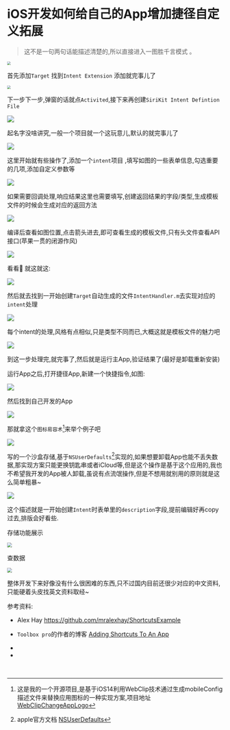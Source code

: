 # iOS开发如何给自己的App增加捷径自定义拓展

> 这不是一句两句话能描述清楚的,所以直接进入一图胜千言模式 。

<img src="https://cdn.jsdelivr.net/gh/WangGuibin/MyFilesRepo/images/1.png" style="zoom:50%;" />

 首先添加`Target` 找到`Intent Extension` 添加就完事儿了

<img src="https://cdn.jsdelivr.net/gh/WangGuibin/MyFilesRepo/images/2.png" style="zoom:50%;" />

下一步下一步,弹窗的话就点`Activited`,接下来再创建`SiriKit Intent Defintion File`

![](https://cdn.jsdelivr.net/gh/WangGuibin/MyFilesRepo/images/3.png)

起名字没啥讲究,一般一个项目就一个这玩意儿,默认的就完事儿了 

![](https://cdn.jsdelivr.net/gh/WangGuibin/MyFilesRepo/images/4.png)

这里开始就有些操作了,添加一个`intent`项目 ,填写如图的一些表单信息,勾选重要的几项,添加自定义参数等

![](https://cdn.jsdelivr.net/gh/WangGuibin/MyFilesRepo/images/5.png)

如果需要回调处理,响应结果这里也需要填写,创建返回结果的字段/类型,生成模板文件的时候会生成对应的返回方法

![](https://cdn.jsdelivr.net/gh/WangGuibin/MyFilesRepo/images/6.png)

编译后查看如图位置,点击箭头进去,即可查看生成的模板文件,只有头文件查看API接口(苹果一贯的闭源作风)

![](https://cdn.jsdelivr.net/gh/WangGuibin/MyFilesRepo/images/7.png)

看看👀 就这就这: 

![](https://cdn.jsdelivr.net/gh/WangGuibin/MyFilesRepo/images/8.png)

然后就去找到一开始创建`Target`自动生成的文件`IntentHandler.m`去实现对应的`intent`处理

![](https://cdn.jsdelivr.net/gh/WangGuibin/MyFilesRepo/images/9.png)

每个intent的处理,风格有点相似,只是类型不同而已,大概这就是模板文件的魅力吧

![](https://cdn.jsdelivr.net/gh/WangGuibin/MyFilesRepo/images/10.png)

到这一步处理完,就完事了,然后就是运行主App,验证结果了(最好是卸载重新安装)

运行App之后,打开捷径App,新建一个快捷指令,如图: 

![](https://cdn.jsdelivr.net/gh/WangGuibin/MyFilesRepo/images/Xnip2020-11-28_11-12-49.png)

然后找到自己开发的App

![](https://cdn.jsdelivr.net/gh/WangGuibin/MyFilesRepo/images/Xnip2020-11-28_11-13-24.png)

那就拿这个`图标易容术`[^1]来举个例子吧 

![](https://cdn.jsdelivr.net/gh/WangGuibin/MyFilesRepo/images/Xnip2020-11-28_11-13-41.png)

写的一个沙盒存储,基于`NSUserDefaults`[^2]实现的,如果想要卸载App也能不丢失数据,那实现方案只能更换钥匙串或者iCloud等,但是这个操作是基于这个应用的,我也不希望我开发的App被人卸载,虽说有点流氓操作,但是不想用就别用的原则就是这么简单粗暴~ 

![](https://cdn.jsdelivr.net/gh/WangGuibin/MyFilesRepo/images/Xnip2020-11-28_11-13-50.png)

这个描述就是一开始创建`Intent`时表单里的`description`字段,提前编辑好再copy过去,排版会好看些.



存储功能展示

<img src="https://cdn.jsdelivr.net/gh/WangGuibin/MyFilesRepo/images/Xnip2020-11-28_11-15-00.png" style="zoom:67%;" />

查数据

<img src="https://cdn.jsdelivr.net/gh/WangGuibin/MyFilesRepo/images/Xnip2020-11-28_11-15-33.png" style="zoom:67%;" />



整体开发下来好像没有什么很困难的东西,只不过国内目前还很少对应的中文资料,只能硬着头皮找英文资料取经~ 

参考资料: 

* Alex Hay https://github.com/mralexhay/ShortcutsExample
* `Toolbox pro`的作者的博客 [Adding Shortcuts To An App](https://toolboxpro.app/blog)



* [^1]: 这是我的一个开源项目,是基于iOS14利用WebClip技术通过生成mobileConfig描述文件来替换应用图标的一种实现方案,项目地址[WebClipChangeAppLogo](https://github.com/WangGuibin/WebClipChangeAppLogo)

* [^2]: apple官方文档 [NSUserDefaults](https://developer.apple.com/documentation/foundation/nsuserdefaults)
<br/>